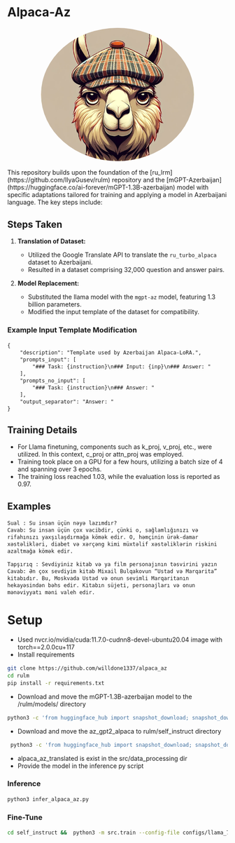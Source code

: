 # Alpaca-Az

<!-- 
<div style="text-align:center">
  <img src="llama_aerodrom.png" alt="Project Image" style="border-radius:50%; width:200px; height:200px;">
</div> -->

<p align="center">
  <img src="llama_aerodrom.png" alt="Your Image" width="350" style="border-radius:50%;">
</p>
This repository builds upon the foundation of the [ru_lrm](https://github.com/IlyaGusev/rulm) repository and the [mGPT-Azerbaijan](https://huggingface.co/ai-forever/mGPT-1.3B-azerbaijan) model with specific adaptations tailored for training and applying a model in Azerbaijani language. The key steps include:

## Steps Taken

1. **Translation of Dataset:**
   - Utilized the Google Translate API to translate the `ru_turbo_alpaca` dataset to Azerbaijani.
   - Resulted in a dataset comprising 32,000 question and answer pairs.

2. **Model Replacement:**
   - Substituted the llama model with the `mgpt-az` model, featuring 1.3 billion parameters.
   - Modified the input template of the dataset for compatibility.

### Example Input Template Modification

```plaintext
{
    "description": "Template used by Azerbaijan Alpaca-LoRA.",
    "prompts_input": [
        "### Task: {instruction}\n### Input: {inp}\n### Answer: "
    ],
    "prompts_no_input": [
        "### Task: {instruction}\n### Answer: "
    ],
    "output_separator": "Answer: "
}
```
## Training Details

- For Llama finetuning, components such as k_proj, v_proj, etc., were utilized. In this context, c_proj or attn_proj was employed.
- Training took place on a GPU for a few hours, utilizing a batch size of 4 and spanning over 3 epochs.
- The training loss reached 1.03, while the evaluation loss is reported as 0.97.

## Examples
```
Sual : Su insan üçün nəyə lazımdır? 
Cavab: Su insan üçün çox vacibdir, çünki o, sağlamlığınızı və rifahınızı yaxşılaşdırmağa kömək edir. O, həmçinin ürək-damar xəstəlikləri, diabet və xərçəng kimi müxtəlif xəstəliklərin riskini azaltmağa kömək edir.
```
```
Tapşırıq : Sevdiyiniz kitab və ya film personajının təsvirini yazın 
Cavab: Ən çox sevdiyim kitab Mixail Bulqakovun “Ustad və Marqarita” kitabıdır. Bu, Moskvada Ustad və onun sevimli Marqaritanın hekayəsindən bəhs edir. Kitabın süjeti, personajları və onun mənəviyyatı məni valeh edir.
```



# Setup


 - Used nvcr.io/nvidia/cuda:11.7.0-cudnn8-devel-ubuntu20.04 image 
 with torch==2.0.0cu+117
 - Install requirements
```bash
git clone https://github.com/willdone1337/alpaca_az
cd rulm
pip install -r requirements.txt

```
 - Download and move the mGPT-1.3B-azerbaijan model to the /rulm/models/ directory
 ```bash
 python3 -c 'from huggingface_hub import snapshot_download; snapshot_download(repo_id="ai-forever/mGPT-1.3B-azerbaijan", local_dir="models/")'
 ```

 - Download and move the az_gpt2_alpaca to rulm/self_instruct directory
```bash
 python3 -c 'from huggingface_hub import snapshot_download; snapshot_download(repo_id="ai-forever/willdone1337/model", local_dir="./")'
 ```
 - alpaca_az_translated is exist in the src/data_processing dir
 - Provide the model in the inference py script

### Inference
```bash
python3 infer_alpaca_az.py 
```
### Fine-Tune
```bash
cd self_instruct &&  python3 -m src.train --config-file configs/llama_7b_lora.json --train-file src/data_processing/alpaca_az_read_edited_v2.jsonl --val-file src/data_processing/alpaca_az_read_eval_edited_v2.jsonl --output-dir az_gpt2_alpaca
```